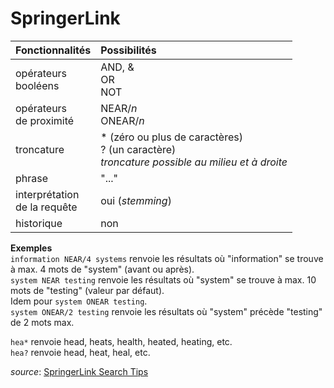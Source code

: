 # SpringerLink

| Fonctionnalités | Possibilités |
| :-------- | :---- |
| opérateurs<br/>booléens | AND, &<br/>OR<br/>NOT |
| opérateurs<br/>de proximité | NEAR/*n*<br/>ONEAR/*n*  |
| troncature | * (zéro ou plus de caractères)<br/>? (un caractère) <br/>*troncature possible au milieu et à droite* |
| phrase | "..." |
| interprétation<br/>de la requête | oui (*stemming*) |
| historique | non |

**Exemples**   
`information NEAR/4 systems` renvoie les résultats où "information" se trouve à max. 4 mots de "system" (avant ou après).   
`system NEAR testing` renvoie les résultats où "system" se trouve à max. 10 mots de "testing" (valeur par défaut).   
Idem pour `system ONEAR testing`.   
`system ONEAR/2 testing` renvoie les résultats où "system" précède "testing" de 2 mots max.   

`hea*` renvoie head, heats, health, heated, heating, etc.   
`hea?` renvoie head, heat, heal, etc.   

*source*: [SpringerLink Search Tips](https://link.springer.com/searchhelp)
